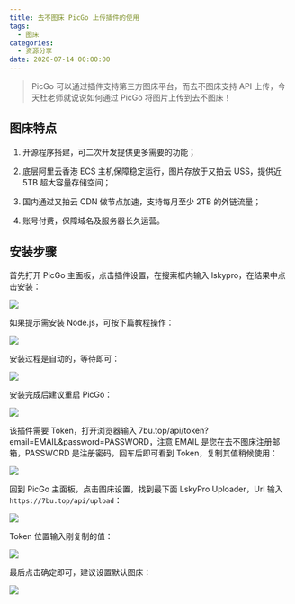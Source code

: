 ```yaml
---
title: 去不图床 PicGo 上传插件的使用
tags:
  - 图床
categories:
  - 资源分享
date: 2020-07-14 00:00:00
---
```


> PicGo 可以通过插件支持第三方图床平台，而去不图床支持 API 上传，今天杜老师就说说如何通过 PicGo 将图片上传到去不图床！

<!-- more -->

## 图床特点

1. 开源程序搭建，可二次开发提供更多需要的功能；

2. 底层阿里云香港 ECS 主机保障稳定运行，图片存放于又拍云 USS，提供近 5TB 超大容量存储空间；

3. 国内通过又拍云 CDN 做节点加速，支持每月至少 2TB 的外链流量；

4. 账号付费，保障域名及服务器长久运营。

## 安装步骤

首先打开 PicGo 主面板，点击插件设置，在搜索框内输入 lskypro，在结果中点击安装：

![](https://cdn.dusays.com/2020/07/241-1.jpg)

如果提示需安装 Node.js，可按下篇教程操作：

![](https://cdn.dusays.com/2020/07/241-2.jpg)

安装过程是自动的，等待即可：

![](https://cdn.dusays.com/2020/07/241-3.jpg)

安装完成后建议重启 PicGo：

![](https://cdn.dusays.com/2020/07/241-4.jpg)

该插件需要 Token，打开浏览器输入 7bu.top/api/token?email=EMAIL&password=PASSWORD，注意 EMAIL 是您在去不图床注册邮箱，PASSWORD 是注册密码，回车后即可看到 Token，复制其值稍候使用：

![](https://cdn.dusays.com/2020/07/241-5.jpg)

回到 PicGo 主面板，点击图床设置，找到最下面 LskyPro Uploader，Url 输入 `https://7bu.top/api/upload`：

![](https://cdn.dusays.com/2020/07/241-6.jpg)

Token 位置输入刚复制的值：

![](https://cdn.dusays.com/2020/07/241-7.jpg)

最后点击确定即可，建议设置默认图床：

![](https://cdn.dusays.com/2020/07/241-8.jpg)
